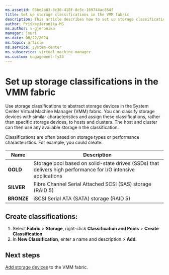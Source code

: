 ```yaml
---
ms.assetid: 03be2a03-3c30-418f-8c5c-169744ac864f
title: Set up storage classifications in the VMM fabric
description: This article describes how to set up storage classifications in the VMM fabric
author: PriskeyJeronika-MS
ms.author: v-gjeronika
manager: jsuri
ms.date: 08/22/2024
ms.topic: article
ms.service: system-center
ms.subservice: virtual-machine-manager
ms.custom: engagement-fy23
---
```

# Set up storage classifications in the VMM fabric



Use storage classifications to abstract storage devices in the System Center Virtual Machine Manager (VMM) fabric. You can classify storage devices with similar characteristics and assign these classifications, rather than specific storage devices, to hosts and clusters. The host and cluster can then use any available storage n the classification.

Classifications are often based on storage types or performance characteristics. For example, you could create:

**Name** | **Description**
--- | ---
**GOLD** | Storage pool based on solid-state drives (SSDs) that delivers high performance for I/O intensive applications
**SILVER** | Fibre Channel Serial Attached SCSI (SAS) storage (RAID 5)
**BRONZE** | iSCSI Serial ATA (SATA) storage (RAID 5)

## Create classifications:

1.  Select **Fabric** > **Storage**, right-click **Classification and Pools** > **Create Classification**.
2.  In **New Classification**, enter a name and description > **Add**.

## Next steps

[Add storage devices](storage-device.md) to the VMM fabric.
